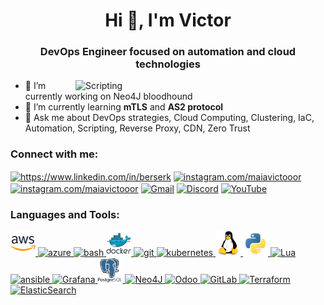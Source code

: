 <h1 align="center">Hi 👋, I'm Victor</h1>
<h3 align="center">DevOps Engineer focused on automation and cloud technologies</h3>
<img align="right" alt="Scripting" width="400" src="https://cdn.dribbble.com/userupload/7725814/file/original-ad34e5a3d587a8a90b6586de67710225.gif">

- 🔭 I’m currently working on Neo4J bloodhound
- 🌱 I’m currently learning **mTLS** and **AS2 protocol**
- 💬 Ask me about DevOps strategies, Cloud Computing, Clustering, IaC, Automation, Scripting, Reverse Proxy, CDN, Zero Trust

<h3 align="left">Connect with me:</h3>
<p align="left">
<a href="https://www.linkedin.com/in/berserk" target="blank"><img align="center" src="https://raw.githubusercontent.com/rahuldkjain/github-profile-readme-generator/master/src/images/icons/Social/linked-in-alt.svg" alt="https://www.linkedin.com/in/berserk" height="30" width="40" /></a>
<a href="https://twitter.com/maiavictoor" target="blank"><img align="center" src="https://raw.githubusercontent.com/rahuldkjain/github-profile-readme-generator/master/src/images/icons/Social/twitter.svg" alt="instagram.com/maiavictooor" height="30" width="40" /></a>
<a href="https://instagram.com/maiavictooor" target="blank"><img align="center" src="https://raw.githubusercontent.com/rahuldkjain/github-profile-readme-generator/master/src/images/icons/Social/instagram.svg" alt="instagram.com/maiavictooor" height="30" width="40" /></a>
<a href="mailto:godrinksp@gmail.com" target="blank"><img align="center" src="https://raw.githubusercontent.com/earthengine/suixiang/master/images/favicon/gmail.ico" alt="Gmail" height="30" width="40" /></a>
<a href="https://discord.com/berserk_crypto" target="blank"><img align="center" src="https://raw.githubusercontent.com/rahuldkjain/github-profile-readme-generator/master/src/images/icons/Social/discord.svg" alt="Discord" height="30" width="40" /></a>
<a href="https://youtube.com/channel/UCor4wBLAFAArWBUztDfsEMg" target="blank"><img align="center" src="https://raw.githubusercontent.com/rahuldkjain/github-profile-readme-generator/master/src/images/icons/Social/youtube.svg" alt="YouTube" height="30" width="40" /></a>
</p>

<h3 align="left">Languages and Tools:</h3>
<p align="left"> <a href="https://aws.amazon.com" target="_blank" rel="noreferrer"> <img src="https://raw.githubusercontent.com/devicons/devicon/master/icons/amazonwebservices/amazonwebservices-original-wordmark.svg" alt="aws" width="40" height="40"/> </a> <a href="https://azure.microsoft.com/en-in/" target="_blank" rel="noreferrer"> <img src="https://www.vectorlogo.zone/logos/microsoft_azure/microsoft_azure-icon.svg" alt="azure" width="40" height="40"/> </a> <a href="https://www.gnu.org/software/bash/" target="_blank" rel="noreferrer"> <img src="https://www.vectorlogo.zone/logos/gnu_bash/gnu_bash-icon.svg" alt="bash" width="40" height="40"/> </a> <a href="https://www.docker.com/" target="_blank" rel="noreferrer"> <img src="https://raw.githubusercontent.com/devicons/devicon/master/icons/docker/docker-original-wordmark.svg" alt="docker" width="40" height="40"/> </a> <a href="https://git-scm.com/" target="_blank" rel="noreferrer"> <img src="https://www.vectorlogo.zone/logos/git-scm/git-scm-icon.svg" alt="git" width="40" height="40"/> </a> <a href="https://kubernetes.io" target="_blank" rel="noreferrer"> <img src="https://www.vectorlogo.zone/logos/kubernetes/kubernetes-icon.svg" alt="kubernetes" width="40" height="40"/> </a> <a href="https://www.linux.org/" target="_blank" rel="noreferrer"> <img src="https://raw.githubusercontent.com/devicons/devicon/master/icons/linux/linux-original.svg" alt="linux" width="40" height="40"/> </a> <a href="https://www.python.org" target="_blank" rel="noreferrer"> <img src="https://raw.githubusercontent.com/devicons/devicon/master/icons/python/python-original.svg" alt="python" width="40" height="40"/> </a> <a href="https://www.lua.org/" target="_blank" rel="noreferrer"> <img src="https://upload.wikimedia.org/wikipedia/commons/c/cf/Lua-Logo.svg" alt="Lua" width="40" height="40"/> </a> <a href="https://ansible.com/" target="_blank" rel="noreferrer"> <img src="https://upload.wikimedia.org/wikipedia/commons/2/24/Ansible_logo.svg" alt="ansible" width="40" height="40"/> </a> <a href="https://grafana.com" target="_blank" rel="noreferrer"> <img src="https://raw.githubusercontent.com/rahuldkjain/github-profile-readme-generator/888aff31e1d26dd2a6acf6afebbc34970aeb0118/src/images/icons/DataVisualization/grafana.svg" alt="Grafana" width="40" height="40"/> </a> <a href="https://postgresql.org/" target="_blank" rel="noreferrer"> <img src="https://raw.githubusercontent.com/devicons/devicon/master/icons/postgresql/postgresql-original-wordmark.svg" alt="PostgreSQL" width="40" height="40"/> <a href="https://neo4j.com/" target="_blank" rel="noreferrer"> <img src="https://upload.wikimedia.org/wikipedia/commons/f/fd/Neo4j-2015-logo.png" alt="Neo4J" width="95" height="40"/> </a>
 </a> <a href="https://odoo.com" target="_blank" rel="noreferrer"> <img src="https://upload.wikimedia.org/wikipedia/commons/4/4d/Odoo_logo_rgb.svg" alt="Odoo" width="70" height="50"/> </a> <a href="https://about.gitlab.com/" target="_blank" rel="noreferrer"> <img src="https://upload.wikimedia.org/wikipedia/commons/e/e1/GitLab_logo.svg" alt="GitLab" width="95" height="40"/> </a> <a href="https://terraform.io/" target="_blank" rel="noreferrer"> <img src="https://upload.wikimedia.org/wikipedia/commons/0/04/Terraform_Logo.svg" alt="Terraform" width="95" height="40"/> </a> <a href="https://elastic.co/" target="_blank" rel="noreferrer"> <img src="https://upload.wikimedia.org/wikipedia/commons/f/f4/Elasticsearch_logo.svg" alt="ElasticSearch" width="105" height="40"/> </a> </p>  
  
</div>
